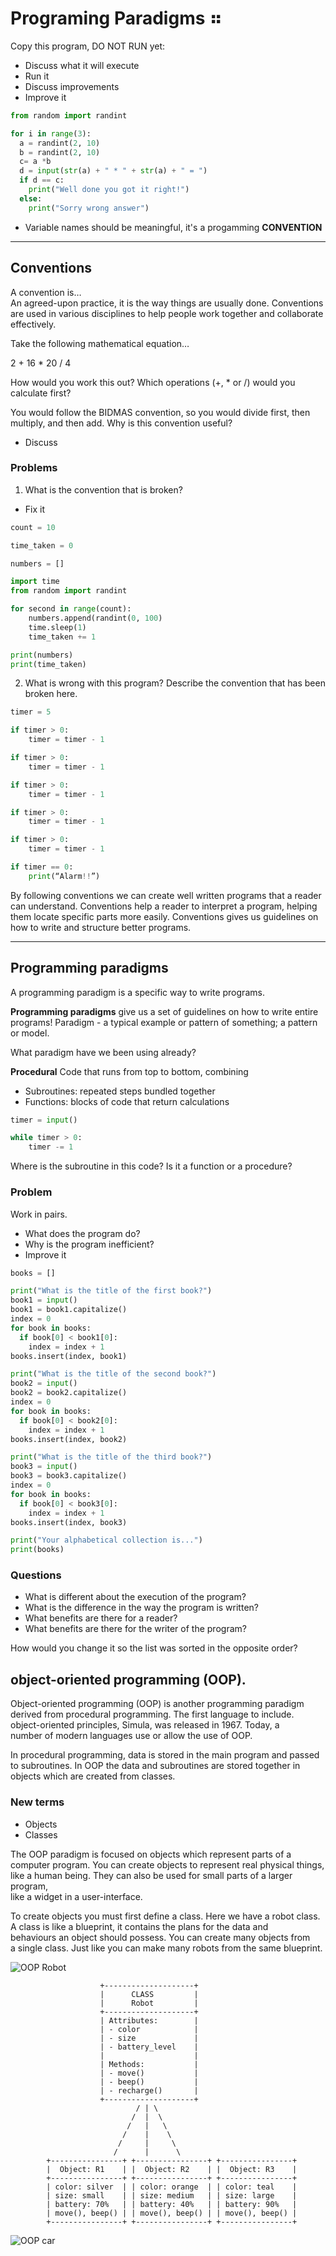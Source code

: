# Programing Paradigms ⠶


Copy this program, DO NOT RUN yet:
- Discuss what it will execute
- Run it
- Discuss improvements
- Improve it

```python
from random import randint

for i in range(3):
  a = randint(2, 10)
  b = randint(2, 10)
  c= a *b
  d = input(str(a) + " * " + str(a) + " = ")
  if d == c:
    print("Well done you got it right!")
  else:
    print("Sorry wrong answer")

```


- Variable names should be meaningful, it's a
  progamming **CONVENTION**

---

## Conventions

A convention is…     
An agreed-upon practice, it is the way things are usually done.
Conventions are used in various disciplines to help people work together and collaborate effectively.

Take the following mathematical equation… 

2 + 16 * 20 / 4

How would you work this out?
Which operations (+, * or /) would you calculate first?



You would follow the BIDMAS convention, so you would divide first, then multiply, and then add. 
Why is this convention useful?

- Discuss


### Problems


1) What is the convention that is broken?
- Fix it
```python
count = 10

time_taken = 0 

numbers = []

import time
from random import randint

for second in range(count):
    numbers.append(randint(0, 100)
    time.sleep(1)
    time_taken += 1

print(numbers)
print(time_taken)
```

2) What is wrong with this program?
Describe the convention that has been broken here.
```python
timer = 5

if timer > 0:
    timer = timer - 1

if timer > 0:
    timer = timer - 1

if timer > 0:
    timer = timer - 1

if timer > 0:
    timer = timer - 1

if timer > 0:
    timer = timer - 1

if timer == 0:
    print(“Alarm!!”)
```

By following conventions we can create well written programs that a reader can understand. 
Conventions help a reader to interpret a program, helping them locate specific parts more easily.
Conventions gives us guidelines on how to write and structure better programs.

---
## Programming paradigms 
A programming paradigm is a specific way to write programs.

**Programming paradigms** give us a set of guidelines on how to write entire programs!
Paradigm - a typical example or pattern of something; a pattern or model.

What paradigm have we been using already?    

**Procedural**
Code that runs from top to bottom, combining    
- Subroutines: repeated steps bundled together
- Functions: blocks of code that return calculations

```python
timer = input()

while timer > 0:
    timer -= 1
```
Where is the subroutine in this code?
Is it a function or a procedure?


### Problem
Work in pairs. 
- What does the program do?
- Why is the program inefficient?
- Improve it


```python
books = []

print("What is the title of the first book?")
book1 = input()
book1 = book1.capitalize()
index = 0
for book in books:
  if book[0] < book1[0]:
    index = index + 1
books.insert(index, book1)

print("What is the title of the second book?")
book2 = input()
book2 = book2.capitalize()
index = 0
for book in books:
  if book[0] < book2[0]:
    index = index + 1
books.insert(index, book2)

print("What is the title of the third book?")
book3 = input()
book3 = book3.capitalize()
index = 0
for book in books:
  if book[0] < book3[0]:
    index = index + 1
books.insert(index, book3)

print("Your alphabetical collection is...")
print(books)
```

### Questions
- What is different about the execution of the program?     
- What is the difference in the way the program is written?     
- What benefits are there for a reader?     
- What benefits are there for the writer of the program?
    
How would you change it so the list was sorted in the opposite order?    

## object-oriented programming (OOP).
Object-oriented programming (OOP) is another programming paradigm           
derived from procedural programming. The first language to include.    
object-oriented principles, Simula, was released in 1967. Today, a   
number of modern languages use or allow the use of OOP. 


In procedural programming, data is stored in the main program and passed   
to subroutines. In OOP the data and subroutines are stored together in      
objects which are created from classes.
### New terms
- Objects
- Classes

The OOP paradigm is focused on objects which represent parts of a    
computer program. You can create objects to represent real physical things,    
like a human being. They can also be used for small parts of a larger program,    
like a widget in a user-interface.

To create objects you must first define a class. Here we have a robot class.   
A class is like a blueprint, it contains the plans for the data and    
behaviours an object should possess. You can create many objects from    
a single class. Just like you can make many robots from the same blueprint. 

![OOP Robot](robot_oops.png)

```
                    +--------------------+
                    |      CLASS         |
                    |      Robot         |
                    +--------------------+
                    | Attributes:        |
                    | - color            |
                    | - size             |
                    | - battery_level    |
                    |                    |
                    | Methods:           |
                    | - move()           |
                    | - beep()           |
                    | - recharge()       |
                    +--------------------+
                            / | \
                           /  |  \
                          /   |   \
                         /    |    \
                        /     |     \
                       /      |      \
        +----------------+ +----------------+ +----------------+
        |  Object: R1    | |  Object: R2    | |  Object: R3    |
        +----------------+ +----------------+ +----------------+
        | color: silver  | | color: orange  | | color: teal    |
        | size: small    | | size: medium   | | size: large    |
        | battery: 70%   | | battery: 40%   | | battery: 90%   |
        | move(), beep() | | move(), beep() | | move(), beep() |
        +----------------+ +----------------+ +----------------+

```

![OOP car](car_oops.png)







